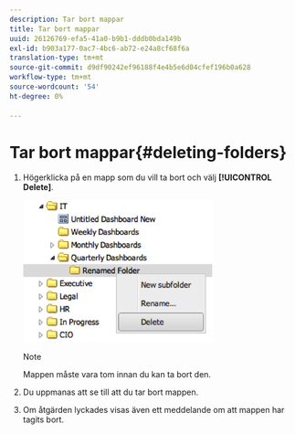 ```yaml
---
description: Tar bort mappar
title: Tar bort mappar
uuid: 26126769-efa5-41a0-b9b1-dddb0bda149b
exl-id: b903a177-0ac7-4bc6-ab72-e24a8cf68f6a
translation-type: tm+mt
source-git-commit: d9df90242ef96188f4e4b5e6d04cfef196b0a628
workflow-type: tm+mt
source-wordcount: '54'
ht-degree: 0%

---
```


# Tar bort mappar{#deleting-folders}

1. Högerklicka på en mapp som du vill ta bort och välj **[!UICONTROL Delete]**.

   ![](assets/delete_folder.png)

   >[!NOTE]
   >
   >Mappen måste vara tom innan du kan ta bort den.

1. Du uppmanas att se till att du tar bort mappen.
1. Om åtgärden lyckades visas även ett meddelande om att mappen har tagits bort.
